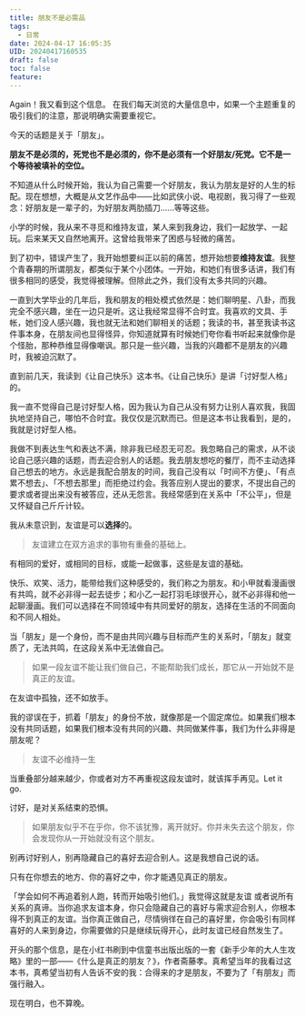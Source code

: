 ```yaml
---
title: 朋友不是必需品
tags:
  - 日常
date: 2024-04-17 16:05:35
UID: 20240417160535
draft: false
toc: false
feature:
---
```

Again！我又看到这个信息。
在我们每天浏览的大量信息中，如果一个主题重复的吸引我们的注意，那说明确实需要重视它。

今天的话题是关于「朋友」。

**朋友不是必须的，死党也不是必须的，你不是必须有一个好朋友/死党。它不是一个等待被填补的空位。**

<!--more-->

不知道从什么时候开始，我认为自己需要一个好朋友，我认为朋友是好的人生的标配。现在想想，大概是从文艺作品中——比如武侠小说、电视剧，我习得了一些观念：好朋友是一辈子的，为好朋友两肋插刀......等等这些。

小学的时候，我从来不寻觅和维持友谊，某人来到我身边，我们一起放学、一起玩。后来某天又自然地离开。这曾给我带来了困惑与轻微的痛苦。

到了初中，错误产生了，我开始想要纠正以前的痛苦，想开始想要**维持友谊**。我整个青春期的所谓朋友，都类似于某个小团体。一开始，和她们有很多话讲，我们有很多相同的感受，我觉得被理解。但除此之外，我们没有太多共同的兴趣。

一直到大学毕业的几年后，我和朋友的相处模式依然是：她们聊明星、八卦，而我完全不感兴趣，坐在一边只是听。这让我经常显得不合时宜。我喜欢的文具、手帐，她们没人感兴趣，我也就无法和她们聊相关的话题；我读的书，甚至我读书这件事本身，在朋友间也显得怪异，你知道就算有时候她们夸你看书听起来就像你是个怪胎，那种恭维显得像嘲讽。那只是一些兴趣，当我的兴趣都不是朋友的兴趣时，我被迫沉默了。

直到前几天，我读到《让自己快乐》这本书。《让自己快乐》是讲「讨好型人格」的。

我一直不觉得自己是讨好型人格，因为我认为自己从没有努力让别人喜欢我，我固执地坚持自己，哪怕不合时宜。我仅仅是沉默而已。但是这本书让我看到，是的，我就是讨好型人格。

我做不到表达生气和表达不满，除非我已经忍无可忍。我忽略自己的需求，从不谈论自己感兴趣的话题，而去迎合别人的话题。我去朋友想吃的餐厅，而不主动选择自己想去的地方。永远是我配合朋友的时间，我自己没有以「时间不方便」、「有点累不想去」、「不想去那里」而拒绝过约会。我答应别人提出的要求，不提出自己的要求或者提出来没有被答应，还从无怨言。我经常感到在关系中「不公平」，但是又怀疑自己斤斤计较。

我从未意识到，友谊是可以**选择**的。

> 友谊建立在双方追求的事物有重叠的基础上。

有相同的爱好，或相同的目标，或能一起做事，这些是友谊的基础。

快乐、欢笑、活力，能带给我们这种感受的，我们称之为朋友。和小甲就看漫画很有共鸣，就不必非得一起去徒步；和小乙一起打羽毛球很开心，就不必非得和他一起聊漫画。我们可以选择在不同领域中有共同爱好的朋友，选择在生活的不同面向和不同人相处。

当「朋友」是一个身份，而不是由共同兴趣与目标而产生的关系时，「朋友」就变质了，无法共鸣，在这段关系中无法做自己。


> 如果一段友谊不能让我们做自己，不能帮助我们成长，那它从一开始就不是真正的友谊。

在友谊中孤独，还不如放手。

我的谬误在于，抓着「朋友」的身份不放，就像那是一个固定席位。如果我们根本没有共同话题，如果我们根本没有共同的兴趣、共同做某件事，我们为什么非得是朋友呢？

> 友谊不必维持一生

当重叠部分越来越少，你或者对方不再重视这段友谊时，就该挥手再见。Let it go.

讨好，是对关系结束的恐惧。

> 如果朋友似乎不在乎你，你不该犹豫，离开就好。你并未失去这个朋友，你会发现你从一开始就没有这个朋友。

别再讨好别人，别再隐藏自己的喜好去迎合别人。这是我想自己说的话。

只有在你想去的地方、你的喜好之中，你才能遇见真正的朋友。

「学会如何不再追着别人跑，转而开始吸引他们。」我觉得这就是友谊 或者说所有关系的真谛。当你追求友谊本身，你只会隐藏自己的喜好与需求迎合别人，你根本得不到真正的友谊。当你真正做自己，尽情徜徉在自己的喜好里，你会吸引有同样喜好的人来到身边，你需要做的只是继续玩得开心，此时友谊已经自然发生了。

开头的那个信息，是在小红书刷到中信童书出版出版的一套《新手少年的大人生攻略》里的一部——《什么是真正的朋友？》，作者斋藤孝。真希望当年的我看过这本书，真希望当初有人告诉不安的我：合得来的才是朋友，不要为了「有朋友」而强行融入。

现在明白，也不算晚。